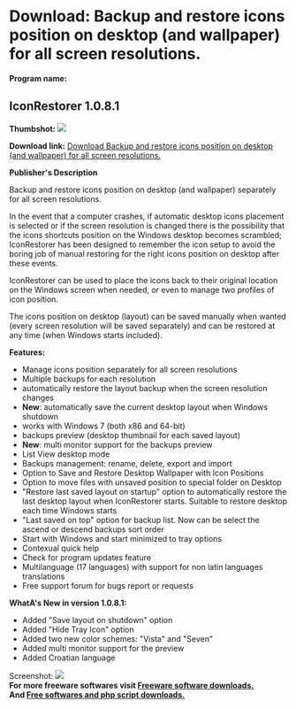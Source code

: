 # Download: Backup and restore icons position on desktop (and wallpaper) for all screen resolutions.

**Program name:**

## IconRestorer 1.0.8.1

  
**Thumbshot:** ![](http://www.freewarefiles.com/screenshot/fssicorest105_md.jpg)   
  
**Download link:** [Download Backup and restore icons position on desktop (and wallpaper) for all screen resolutions.](http://freesoftwares.boysofts.com/IconRestorer_program_35781.html)  
  


**Publisher's Description**  
  


Backup and restore icons position on desktop (and wallpaper) separately for all screen resolutions. 

In the event that a computer crashes, if automatic desktop icons placement is selected or if the screen resolution is changed there is the possibility that the icons shortcuts position on the Windows desktop becomes scrambled; IconRestorer has been designed to remember the icon setup to avoid the boring job of manual restoring for the right icons position on desktop after these events.

IconRestorer can be used to place the icons back to their original location on the Windows screen when needed, or even to manage two profiles of icon position.

The icons position on desktop (layout) can be saved manually when wanted (every screen resolution will be saved separately) and can be restored at any time (when Windows starts included).

**Features:**

  * Manage icons position separately for all screen resolutions 
  * Multiple backups for each resolution 
  * automatically restore the layout backup when the screen resolution changes 
  * **New**: automatically save the current desktop layout when Windows shutdown 
  * works with Windows 7 (both x86 and 64-bit) 
  * backups preview (desktop thumbnail for each saved layout) 
  * **New**: multi monitor support for the backups preview 
  * List View desktop mode 
  * Backups management: rename, delete, export and import 
  * Option to Save and Restore Desktop Wallpaper with Icon Positions 
  * Option to move files with unsaved position to special folder on Desktop 
  * "Restore last saved layout on startup" option to automatically restore the last desktop layout when IconRestorer starts. Suitable to restore desktop each time Windows starts 
  * "Last saved on top" option for backup list. Now can be select the ascend or descend backups sort order 
  * Start with Windows and start minimized to tray options 
  * Contexual quick help 
  * Check for program updates feature 
  * Multilanguage (17 languages) with support for non latin languages translations 
  * Free support forum for bugs report or requests 

**WhatA's New in version 1.0.8.1:**

  * Added "Save layout on shutdown" option 
  * Added "Hide Tray Icon" option 
  * Added two new color schemes: "Vista" and "Seven" 
  * Added multi monitor support for the preview 
  * Added Croatian language 

  
  
Screenshot: ![](http://www.freewarefiles.com/screenshot/fssicorest105.jpg)   
**For more freeware softwares visit [Freeware software downloads.](http://freesoftwares.boysofts.com/)**   
**And [Free softwares and php script downloads.](http://www.boysofts.com/)**
